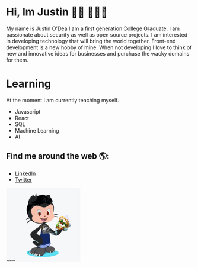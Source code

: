  # Hi, Im Justin 👋🏼 👨🏻‍💻 

My name is Justin O'Dea I am a first generation College Graduate.  I am passionate about security as well as open source projects. I am interested in developing technology that will bring the world together. Front-end development is a new hobby of mine. When not developing I love to think of  new and innovative ideas for businesses and purchase the wacky domains for them. 

# Learning

At the moment I am currently teaching myself.

* Javascript
* React 
* SQL 
* Machine Learning
* AI

 ## Find me around the web 🌎: 

* <a href="https://www.linkedin.com/in/justin-odea/">LinkedIn</a>
* <a href="https://twitter.com/ODeaJustin">Twitter</a>

 <a href="https://github.com/MacBookProne"><img align="left" width="150" height="150" 
 src="https://github.com/MacBookProne/MacBookProne/blob/master/Octojustin/Justinoctocat.gif?raw=true" style="width:200px;height:200px;"> </a>

